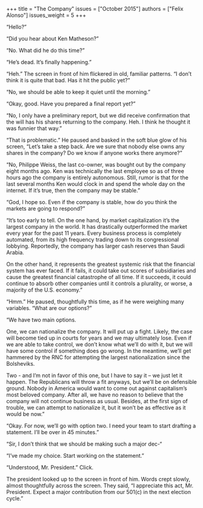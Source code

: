 +++
title = "The Company"
issues = ["October 2015"]
authors = ["Felix Alonso"]
issues_weight = 5
+++

“Hello?”

“Did you hear about Ken Matheson?”

“No. What did he do this time?”

“He’s dead. It’s finally happening.”

“Heh.” The screen in front of him flickered in old, familiar patterns. “I don’t think it is quite that bad. Has it hit the public yet?”

“No, we should be able to keep it quiet until the morning.”

“Okay, good. Have you prepared a final report yet?”

“No, I only have a preliminary report, but we did receive confirmation that the will has his shares returning to the company. Heh. I think he thought it was funnier that way.”

“That is problematic.” He paused and basked in the soft blue glow of his screen, “Let’s take a step back. Are we sure that nobody else owns any shares in the company? Do we know if anyone works there anymore?”

“No, Philippe Weiss, the last co-owner, was bought out by the company eight months ago. Ken was technically the last employee so as of three hours ago the company is entirely autonomous. Still, rumor is that for the last several months Ken would clock in and spend the whole day on the internet. If it’s true, then the company may be stable.”

“God, I hope so. Even if the company is stable, how do you think the markets are going to respond?”

“It’s too early to tell. On the one hand, by market capitalization it’s the largest company in the world. It has drastically outperformed the market every year for the past 11 years. Every business process is completely automated, from its high frequency trading down to its congressional lobbying. Reportedly, the company has larger cash reserves than Saudi Arabia.

On the other hand, it represents the greatest systemic risk that the financial system has ever faced. If it fails, it could take out scores of subsidiaries and cause the greatest financial catastrophe of all time. If it succeeds, it could continue to absorb other companies until it controls a plurality, or worse, a majority of the U.S. economy.”

“Hmm.” He paused, thoughtfully this time, as if he were weighing many variables. “What are our options?”

“We have two main options.

One, we can nationalize the company. It will put up a fight. Likely, the case will become tied up in courts for years and we may ultimately lose. Even if we are able to take control, we don’t know what we’ll do with it, but we will have some control if something does go wrong. In the meantime, we’ll get hammered by the RNC for attempting the largest nationalization since the Bolsheviks.

Two - and I’m not in favor of this one, but I have to say it – we just let it happen. The Republicans will throw a fit anyways, but we’ll be on defensible ground. Nobody in America would want to come out against capitalism’s most beloved company. After all, we have no reason to believe that the company will not continue business as usual. Besides, at the first sign of trouble, we can attempt to nationalize it, but it won’t be as effective as it would be now.”

“Okay. For now, we’ll go with option two. I need your team to start drafting a statement. I’ll be over in 45 minutes.”

“Sir, I don’t think that we should be making such a major dec-“

“I’ve made my choice. Start working on the statement.”

“Understood, Mr. President.” Click.

The president looked up to the screen in front of him. Words crept slowly, almost thoughtfully across the screen. They said, “I appreciate this act, Mr. President. Expect a major contribution from our 501(c) in the next election cycle.”
